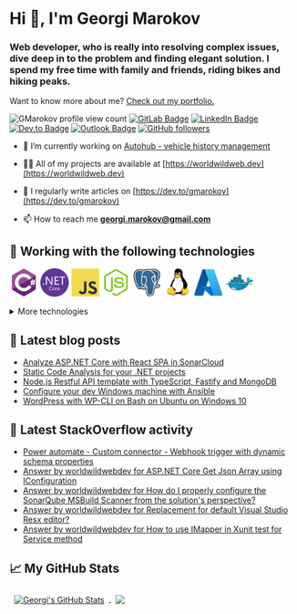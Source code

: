 
# Hi 👋, I'm Georgi Marokov
### Web developer, who is really into resolving complex issues, dive deep in to the problem and finding elegant solution. I spend my free time with family and friends, riding bikes and hiking peaks.

Want to know more about me? [Check out my portfolio.](https://worldwildweb.dev)

![GMarokov profile view count](https://komarev.com/ghpvc/?username=gmarokov&color=brightgreen)
[![GitLab Badge](https://img.shields.io/badge/GitLab-Profile-orange?logo=gitlab&style=flat)](https://gitlab.com/gmarokov)
[![LinkedIn Badge](https://img.shields.io/badge/LinkedIn-Profile-informational?style=flat&logo=linkedin&logoColor=white&color=0D76A8)](https://linkedin.com/in/georgi-marokov)
[![Dev.to Badge](https://img.shields.io/badge/Dev.to-Profile-blue?logo=dev.to&style=flat)](https://dev.to/gmarokov)
[![Outlook Badge](https://img.shields.io/badge/-georgi.marokov-c14438?style=flat&logo=microsoft-outlook&logoColor=white&link=mailto:georgi.marokov@gmail.com)](mailto:georgi.marokov@gmail.com)
[![GitHub followers](https://img.shields.io/github/followers/gmarokov?label=Follow&style=social)](https://github.com/gmarokov/?tab=follow) 
  
- 🔭 I’m currently working on [Autohub - vehicle history management](https://autohub.bg)  
  
- 👨‍💻 All of my projects are available at [https://worldwildweb.dev](https://worldwildweb.dev)  
  
- 📝 I regularly write articles on [https://dev.to/gmarokov](https://dev.to/gmarokov)  
  
- 📫 How to reach me **georgi.marokov@gmail.com** 

## 💼 Working with the following technologies</h3>
<p align="left">
    <img src="https://raw.githubusercontent.com/devicons/devicon/master/icons/csharp/csharp-original.svg" alt="csharp" width="50" height="50" /> 
    <img src="https://raw.githubusercontent.com/devicons/devicon/master/icons/dotnetcore/dotnetcore-original.svg" alt="dotnet" width="50" height="50" />
    <img src="https://raw.githubusercontent.com/devicons/devicon/master/icons/javascript/javascript-original.svg" alt="javascript" width="50" height="50" />
    <img src="https://raw.githubusercontent.com/devicons/devicon/master/icons/nodejs/nodejs-original.svg" alt="nodejs" width="50" height="50" /> 
    <img src="https://raw.githubusercontent.com/devicons/devicon/master/icons/postgresql/postgresql-original.svg" alt="postgresql" width="50" height="50" /> 
    <img src="https://raw.githubusercontent.com/devicons/devicon/master/icons/linux/linux-original.svg" alt="linux" width="50" height="50" /> 
    <img src="https://raw.githubusercontent.com/devicons/devicon/master/icons/azure/azure-original.svg" alt="azure" width="50" height="50" />
    <img src="https://raw.githubusercontent.com/devicons/devicon/master/icons/docker/docker-original.svg" alt="docker" width="50" height="50" /> 
    <details>
        <summary>More technologies</summary>
        <img src="https://raw.githubusercontent.com/devicons/devicon/master/icons/amazonwebservices/amazonwebservices-original.svg" alt="aws" width="50" height="50" />
        <img src="https://cdn.jsdelivr.net/gh/devicons/devicon/icons/kubernetes/kubernetes-plain.svg" alt="kubernetes" width="50" height="50" />
        <img src="https://raw.githubusercontent.com/devicons/devicon/master/icons/typescript/typescript-original.svg" alt="typescript" width="50" height="50" /> 
        <img src="https://raw.githubusercontent.com/devicons/devicon/master/icons/php/php-original.svg" alt="php" width="50" height="50" /> 
        <img src="https://raw.githubusercontent.com/devicons/devicon/master/icons/react/react-original.svg" alt="react" width="50" height="50" /> 
        <img src="https://raw.githubusercontent.com/devicons/devicon/master/icons/webpack/webpack-original.svg" alt="webpack" width="50" height="50" />
        <img src="https://raw.githubusercontent.com/devicons/devicon/master/icons/git/git-original.svg" alt="git" width="50" height="50" />
        <img src="https://raw.githubusercontent.com/devicons/devicon/master/icons/laravel/laravel-plain.svg" alt="laravel" width="50" height="50" /> 
        <img src="https://raw.githubusercontent.com/devicons/devicon/master/icons/mongodb/mongodb-original.svg" alt="mongodb" width="50" height="50" /> 
        <img src="https://raw.githubusercontent.com/devicons/devicon/master/icons/mysql/mysql-original.svg" alt="mysql" width="50" height="50" /> 
        <img src="https://raw.githubusercontent.com/devicons/devicon/master/icons/nginx/nginx-original.svg" alt="nginx" width="50" height="50" />
        <img src="https://raw.githubusercontent.com/devicons/devicon/master/icons/redis/redis-original.svg" alt="redis" width="50" height="50" />
        <img src="https://raw.githubusercontent.com/devicons/devicon/master/icons/wordpress/wordpress-original.svg" alt="wordpress" width="50" height="50" />                             <img src="https://cdn.jsdelivr.net/gh/devicons/devicon/icons/microsoftsqlserver/microsoftsqlserver-plain-wordmark.svg" alt="sqlserver" width="50" height="50" />
        <img src="https://raw.githubusercontent.com/devicons/devicon/master/icons/visualstudio/visualstudio-plain.svg" alt="visualstudio" width="50" height="50" />    
    </details>
</p>

## 📝 Latest blog posts
<!-- BLOG-POST-LIST:START -->
- [Analyze ASP.NET Core with React SPA in SonarCloud](https://dev.to/gmarokov/analyze-asp-net-core-with-your-react-spa-in-sonarcloud-5goj)
- [Static Code Analysis for your .NET projects](https://dev.to/gmarokov/static-code-analysis-for-your-net-projects-3l0d)
- [Node.js Restful API template with TypeScript, Fastify and MongoDB](https://dev.to/gmarokov/node-js-restful-api-template-with-typescript-fastify-and-mongodb-4ceo)
- [Configure your dev Windows machine with Ansible](https://dev.to/gmarokov/configure-your-dev-windows-machine-with-ansible-41aj)
- [WordPress with WP-CLI on Bash on Ubuntu on Windows 10](https://dev.to/gmarokov/wordpress-with-wp-cli-on-bash-on-ubuntu-on-windows-10-4dpg)
<!-- BLOG-POST-LIST:END -->

## 📣 Latest StackOverflow activity
<!-- STACKOVERFLOW:START -->
- [Power automate - Custom connector - Webhook trigger with dynamic schema properties](https://stackoverflow.com/questions/69793917/power-automate-custom-connector-webhook-trigger-with-dynamic-schema-properti)
- [Answer by worldwildwebdev for ASP.NET Core Get Json Array using IConfiguration](https://stackoverflow.com/questions/41329108/asp-net-core-get-json-array-using-iconfiguration/69433338#69433338)
- [Answer by worldwildwebdev for How do I properly configure the SonarQube MSBuild Scanner from the solution's perspective?](https://stackoverflow.com/questions/48121736/how-do-i-properly-configure-the-sonarqube-msbuild-scanner-from-the-solutions-pe/67186094#67186094)
- [Answer by worldwildwebdev for Replacement for default Visual Studio Resx editor?](https://stackoverflow.com/questions/2067635/replacement-for-default-visual-studio-resx-editor/64400047#64400047)
- [Answer by worldwildwebdev for How to use IMapper in Xunit test for Service method](https://stackoverflow.com/questions/63950084/how-to-use-imapper-in-xunit-test-for-service-method/63951931#63951931)
<!-- STACKOVERFLOW:END -->

## 📈 My GitHub Stats

<a href="https://github.com/gmarokov">
  <img align="center" style="margin:0.5rem" src="https://github-readme-stats.vercel.app/api?username=gmarokov&show_icons=true&line_height=27&count_private=true&title_color=ffffff&text_color=c9cacc&icon_color=4AB097&bg_color=1A2B34" alt="Georgi's GitHub Stats" />
</a>
<a href="https://github.com/gmarokov">
  <img align="center" style="margin:0.5rem" src="https://github-readme-stats.vercel.app/api/top-langs/?username=gmarokov&hide=html,css&title_color=ffffff&text_color=c9cacc&icon_color=4AB197&bg_color=1A2B34" />
</a>

